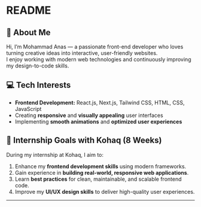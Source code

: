 # README

## 👋 About Me
Hi, I’m Mohammad Anas — a passionate front-end developer who loves turning creative ideas into interactive, user-friendly websites.  
I enjoy working with modern web technologies and continuously improving my design-to-code skills.

## 💻 Tech Interests
- **Frontend Development:** React.js, Next.js, Tailwind CSS, HTML, CSS, JavaScript
- Creating **responsive** and **visually appealing** user interfaces
- Implementing **smooth animations** and **optimized user experiences**

## 🎯 Internship Goals with Kohaq (8 Weeks)
During my internship at Kohaq, I aim to:
1. Enhance my **frontend development skills** using modern frameworks.
2. Gain experience in **building real-world, responsive web applications**.
3. Learn **best practices** for clean, maintainable, and scalable frontend code.
4. Improve my **UI/UX design skills** to deliver high-quality user experiences.

---

